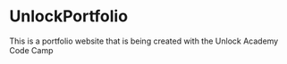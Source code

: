 # UnlockPortfolio
This is a portfolio website that is being created with the Unlock Academy Code Camp
